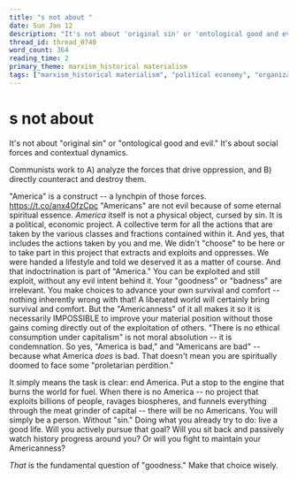 ```yaml
---
title: "s not about "
date: Sun Jan 12
description: "It's not about 'original sin' or 'ontological good and evil.' It's about social forces and contextual dynamics."
thread_id: thread_0740
word_count: 364
reading_time: 2
primary_theme: marxism_historical materialism
tags: ["marxism_historical materialism", "political economy", "organizational theory"]
---
```


# s not about 

It's not about "original sin" or "ontological good and evil." It's about social forces and contextual dynamics.

Communists work to A) analyze the forces that drive oppression, and B) directly counteract and destroy them.

"America" is a construct -- a lynchpin of those forces. https://t.co/anx4OfzCpc "Americans" are not evil because of some eternal spiritual essence. *America* itself is not a physical object, cursed by sin. It is a political, economic project. A collective term for all the actions that are taken by the various classes and fractions contained within it. And yes, that includes the actions taken by you and me. We didn't "choose" to be here or to take part in this project that extracts and exploits and oppresses. We were handed a lifestyle and told we deserved it as a matter of course. And that indoctrination is part of "America." You can be exploited and still exploit, without any evil intent behind it. Your "goodness" or "badness" are irrelevant. You make choices to advance your own survival and comfort -- nothing inherently wrong with that! A liberated world will certainly bring survival and comfort. But the "Americanness" of it all makes it so it is necessarily IMPOSSIBLE to improve your material position without those gains coming directly out of the exploitation of others. "There is no ethical consumption under capitalism" is not moral absolution -- it is condemnation. So yes, "America is bad," and "Americans are bad" -- because what America *does* is bad. That doesn't mean you are spiritually doomed to face some "proletarian perdition."

It simply means the task is clear: end America. Put a stop to the engine that burns the world for fuel. When there is no America -- no project that exploits billions of people, ravages biospheres, and funnels everything through the meat grinder of capital -- there will be no Americans. You will simply be a person. Without "sin." Doing what you already try to do: live a good life. Will you actively pursue that goal? Will you sit back and passively watch history progress around you? Or will you fight to maintain your Americanness?

*That* is the fundamental question of "goodness." Make that choice wisely.